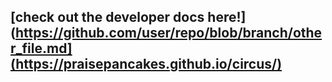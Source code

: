 ## [check out the developer docs here!](https://github.com/user/repo/blob/branch/other_file.md](https://praisepancakes.github.io/circus/)
 
 
